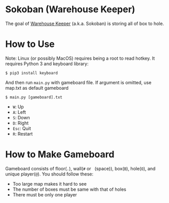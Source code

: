 # Sokoban (Warehouse Keeper)
The goal of [Warehouse Keeper](https://en.wikipedia.org/wiki/Sokoban) (a.k.a. Sokoban) is storing all of box to hole.

# How to Use
Note: Linux (or possibly MacOS) requires being a root to read hotkey.
It requires Python 3 and keyboard library:

```
$ pip3 install keyboard 
```

And then run `main.py` with gameboard file. If argument is omitted, use map.txt as default gameboard
```
$ main.py [gameboard].txt
```

- `W`: Up
- `A`: Left
- `S`: Down
- `D`: Right
- `Esc`: Quit
- `R`: Restart

# How to Make Gameboard
Gameboard consists of floor(`.`), wall(`#` or ` `(space)), box(`B`), hole(`O`), and unique player(`@`). You should follow these:

- Too large map makes it hard to see
- The number of boxes must be same with that of holes
- There must be only one player

